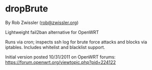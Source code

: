dropBrute
=========
By Rob Zwissler (rob@zwissler.org)

Lightweight fail2ban alternative for OpenWRT 

Runs via cron; inspects ssh log for brute force attacks and blocks via 
iptables.  Includes whitelist and blacklist support.


Initial version posted 10/31/2011 on OpenWRT forums: https://forum.openwrt.org/viewtopic.php?pid=224122


